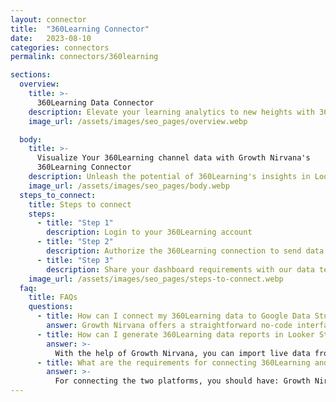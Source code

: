 ```yaml
---
layout: connector
title:  "360Learning Connector"
date:   2023-08-10
categories: connectors
permalink: connectors/360learning

sections:
  overview:
    title: >-
      360Learning Data Connector
    description: Elevate your learning analytics to new heights with 360Learning integration. Seamlessly blend the power of comprehensive training insights and Looker Studio's analytical prowess, creating a holistic learning ecosystem that drives growth and excellence.
    image_url: /assets/images/seo_pages/overview.webp

  body:
    title: >-
      Visualize Your 360Learning channel data with Growth Nirvana's
      360Learning Connector
    description: Unleash the potential of 360Learning's insights in Looker Studio, forging a path to enhanced learning strategies.
    image_url: /assets/images/seo_pages/body.webp
  steps_to_connect:
    title: Steps to connect
    steps:
      - title: "Step 1"
        description: Login to your 360Learning account
      - title: "Step 2"
        description: Authorize the 360Learning connection to send data to Growth Nirvana
      - title: "Step 3"
        description: Share your dashboard requirements with our data team. We will build the report for you.
    image_url: /assets/images/seo_pages/steps-to-connect.webp
  faq:
    title: FAQs
    questions:
      - title: How can I connect my 360Learning data to Google Data Studio/Looker Studio?
        answer: Growth Nirvana offers a straightforward no-code interface to connect to 360Learning data sources.
      - title: How can I generate 360Learning data reports in Looker Studio?
        answer: >-
          With the help of Growth Nirvana, you can import live data from 360Learning into Looker Studio. These data can be viewed in charts, tables, and dashboards to generate branded reports that can be shared instantly.
      - title: What are the requirements for connecting 360Learning and Looker Studio?
        answer: >-
          For connecting the two platforms, you should have: Growth Nirvana Account and 360Learning Ads Account
---
```

